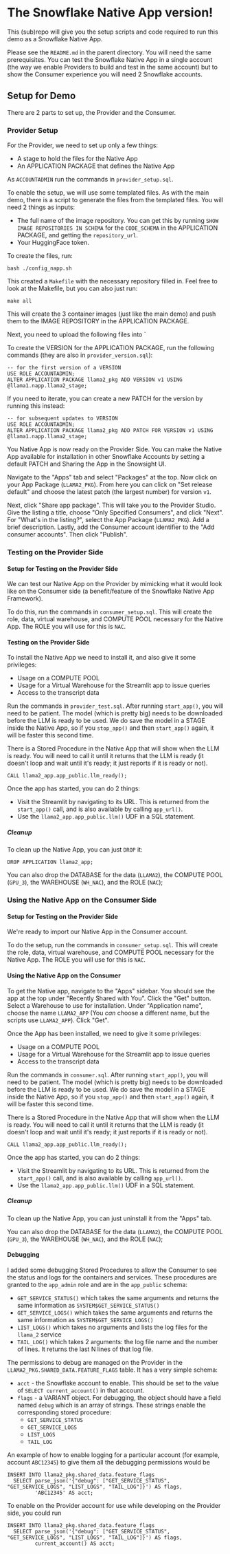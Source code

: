 # The Snowflake Native App version!

This (sub)repo will give you the setup scripts and code required to run
this demo as a Snowflake Native App.

Please see the `README.md` in the parent directory. You will need the same
prerequisites. You can test the Snowflake Native App in a single account
(the way we enable Providers to build and test in the same account) but to
show the Consumer experience you will need 2 Snowflake accounts.

## Setup for Demo
There are 2 parts to set up, the Provider and the Consumer.

### Provider Setup
For the Provider, we need to set up only a few things:
* A stage to hold the files for the Native App
* An APPLICATION PACKAGE that defines the Native App

As `ACCOUNTADMIN` run the commands in `provider_setup.sql`.

To enable the setup, we will use some templated files. As with the 
main demo, there is a script to generate the files from the templated
files. You will need 2 things as inputs:
* The full name of the image repository. You can get this by running `SHOW IMAGE REPOSITORIES IN SCHEMA`
  for the `CODE_SCHEMA` in the APPLICATION PACKAGE, and getting the `repository_url`.
* Your HuggingFace token.

To create the files, run:

```
bash ./config_napp.sh
```

This created a `Makefile` with the necessary repository filled in. Feel free to look
at the Makefile, but you can also just run:

```
make all
```

This will create the 3 container images (just like the main demo) and push them to
the IMAGE REPOSITORY in the APPLICATION PACKAGE.

Next, you need to upload the following files into `

To create the VERSION for the APPLICATION PACKAGE, run the following commands
(they are also in `provider_version.sql`):

```
-- for the first version of a VERSION
USE ROLE ACCOUNTADMIN;
ALTER APPLICATION PACKAGE llama2_pkg ADD VERSION v1 USING @llama1.napp.llama2_stage;
```

If you need to iterate, you can create a new PATCH for the version by running this
instead:

```
-- for subsequent updates to VERSION
USE ROLE ACCOUNTADMIN;
ALTER APPLICATION PACKAGE llama2_pkg ADD PATCH FOR VERSION v1 USING @llama1.napp.llama2_stage;
```

You Native App is now ready on the Provider Side. You can make the Native App available
for installation in other Snowflake Accounts by setting a default PATCH and Sharing the App
in the Snowsight UI.

Navigate to the "Apps" tab and select "Packages" at the top. Now click on your App Package 
(`LLAMA2_PKG`). From here you can click on "Set release default" and choose the latest patch
(the largest number) for version `v1`. 

Next, click "Share app package". This will take you to the Provider Studio. Give the listing
a title, choose "Only Specified Consumers", and click "Next". For "What's in the listing?", 
select the App Package (`LLAMA2_PKG`). Add a brief description. Lastly, add the Consumer account
identifier to the "Add consumer accounts". Then click "Publish".

### Testing on the Provider Side

#### Setup for Testing on the Provider Side
We can test our Native App on the Provider by mimicking what it would look like on the 
Consumer side (a benefit/feature of the Snowflake Native App Framework).

To do this, run the commands in `consumer_setup.sql`. This will create the role, data, 
virtual warehouse, and COMPUTE POOL necessary for the Native App. The ROLE you will use
for this is `NAC`.

#### Testing on the Provider Side
To install the Native App we need to install it, and also give it some privileges:
* Usage on a COMPUTE POOL
* Usage for a Virtual Warehouse for the Streamlit app to issue queries
* Access to the transcript data

Run the commands in `provider_test.sql`. After running `start_app()`, you will need
to be patient. The model (which is pretty big) needs to be downloaded before the LLM
is ready to be used. We do save the model in a STAGE inside the Native App, so if you
`stop_app()` and then `start_app()` again, it will be faster this second time.

There is a Stored Procedure in the Native App that will show when the LLM is ready.
You will need to call it until it returns that the LLM is ready (it doesn't loop and
wait until it's ready; it just reports if it is ready or not).

```
CALL llama2_app.app_public.llm_ready();
```

Once the app has started, you can do 2 things:
* Visit the Streamlit by navigating to its URL. This is returned from the `start_app()`
  call, and is also available by calling `app_url()`.
* Use the `llama2_app.app_public.llm()` UDF in a SQL statement.

##### Cleanup
To clean up the Native App, you can just `DROP` it:

```
DROP APPLICATION llama2_app;
```

You can also drop the DATABASE for the data (`LLAMA2`), the COMPUTE POOL (`GPU_3`),
the WAREHOUSE (`WH_NAC`), and the ROLE (`NAC`);

### Using the Native App on the Consumer Side

#### Setup for Testing on the Provider Side
We're ready to import our Native App in the Consumer account.

To do the setup, run the commands in `consumer_setup.sql`. This will create the role, data, 
virtual warehouse, and COMPUTE POOL necessary for the Native App. The ROLE you will use
for this is `NAC`.

#### Using the Native App on the Consumer
To get the Native app, navigate to the "Apps" sidebar. You should see the app at the top under
"Recently Shared with You". Click the "Get" button. Select a Warehouse to use for installation.
Under "Application name", choose the name `LLAMA2_APP` (You _can_ choose a different name, but
the scripts use `LLAMA2_APP`). Click "Get".

Once the App has been installed, we need to give it some privileges:
* Usage on a COMPUTE POOL
* Usage for a Virtual Warehouse for the Streamlit app to issue queries
* Access to the transcript data

Run the commands in `consumer.sql`. After running `start_app()`, you will need
to be patient. The model (which is pretty big) needs to be downloaded before the LLM
is ready to be used. We do save the model in a STAGE inside the Native App, so if you
`stop_app()` and then `start_app()` again, it will be faster this second time.

There is a Stored Procedure in the Native App that will show when the LLM is ready.
You will need to call it until it returns that the LLM is ready (it doesn't loop and
wait until it's ready; it just reports if it is ready or not).

```
CALL llama2_app.app_public.llm_ready();
```

Once the app has started, you can do 2 things:
* Visit the Streamlit by navigating to its URL. This is returned from the `start_app()`
  call, and is also available by calling `app_url()`.
* Use the `llama2_app.app_public.llm()` UDF in a SQL statement.

##### Cleanup
To clean up the Native App, you can just uninstall it from the "Apps" tab.

You can also drop the DATABASE for the data (`LLAMA2`), the COMPUTE POOL (`GPU_3`),
the WAREHOUSE (`WH_NAC`), and the ROLE (`NAC`);


#### Debugging
I added some debugging Stored Procedures to allow the Consumer to see the status
and logs for the containers and services. These procedures are granted to the `app_admin`
role and are in the `app_public` schema:
* `GET_SERVICE_STATUS()` which takes the same arguments and returns the same information as `SYSTEM$GET_SERVICE_STATUS()`
* `GET_SERVICE_LOGS()` which takes the same arguments and returns the same information as `SYSTEM$GET_SERVICE_LOGS()`
* `LIST_LOGS()` which takes no arguments and lists the log files for the `llama_2` service
* `TAIL_LOG()` which takes 2 arguments: the log file name and the number of lines. It returns the last N lines of that log file.

The permissions to debug are managed on the Provider in the `LLAMA2_PKG.SHARED_DATA.FEATURE_FLAGS` table. 
It has a very simple schema:
* `acct` - the Snowflake account to enable. This should be set to the value of `SELECT current_account()` in that account.
* `flags` - a VARIANT object. For debugging, the object should have a field named `debug` which is an 
  array of strings. These strings enable the corresponding stored procedure:
  * `GET_SERVICE_STATUS`
  * `GET_SERVICE_LOGS`
  * `LIST_LOGS`
  * `TAIL_LOG`

An example of how to enable logging for a particular account (for example, account `ABC12345`) to give
them all the debugging permissions would be

```
INSERT INTO llama2_pkg.shared_data.feature_flags 
  SELECT parse_json('{"debug": ["GET_SERVICE_STATUS", "GET_SERVICE_LOGS", "LIST_LOGS", "TAIL_LOG"]}') AS flags, 
         'ABC12345' AS acct;
```

To enable on the Provider account for use while developing on the Provider side, you could run

```
INSERT INTO llama2_pkg.shared_data.feature_flags 
  SELECT parse_json('{"debug": ["GET_SERVICE_STATUS", "GET_SERVICE_LOGS", "LIST_LOGS", "TAIL_LOG"]}') AS flags,
         current_account() AS acct;
```
